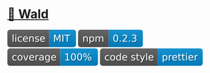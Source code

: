 # [🌲 Wald](https://github.com/waldjs/wald)

[![](assets/badge.license.svg)](https://opensource.org/licenses/MIT)
[![](assets/badge.npm.svg)](https://www.npmjs.com/package/wald)
![](assets/badge.coverage.svg)
[![](assets/badge.style.svg)](https://prettier.io/)
